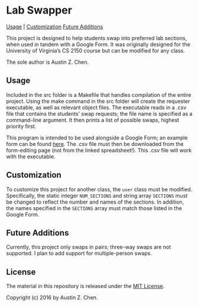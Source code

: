 Lab Swapper
===========

[Usage](#usage) | [Customization](#customization) [Future Additions](#future)

This project is designed to help students swap into preferred lab sections, when used in tandem with a Google Form.  It was originally designed for the University of Virginia’s CS 2150 course but can be modified for any class.

The sole author is Austin Z. Chen.


<a name=“usage”></a>Usage
-------------------------

Included in the src folder is a Makefile that handles compilation of the entire project.  Using the make command in the src folder will create the requester executable, as well as relevant object files.  The executable reads in a .csv file that contains the students’ swap requests; the file name is specified as a command-line argument.  It then prints a list of possible swaps, highest priority first.

This program is intended to be used alongside a Google Form; an example form can be found [here](https://docs.google.com/forms/d/1OhTzNV8GCWn-Np6NX0_js5LjAk9ymwqlM6n2dJLLF5o/viewform).  The .csv file must then be downloaded from the form-editing page (not from the linked spreadsheet!).  This .csv file will work with the executable.


<a name=“customization”></a>Customization
-----------------------------------------

To customize this project for another class, the `user` class must be modified.  Specifically, the static integer `NUM_SECTIONS` and string array `SECTIONS` must be changed to reflect the number and names of the sections.  In addition, the names specified in the `SECTIONS` array must match those listed in the Google Form.


<a name=“future”></a>Future Additions
-------------------------------------

Currently, this project only swaps in pairs; three-way swaps are not supported.  I plan to add support for multiple-person swaps.


<a name="license"></a>License
-----------------------------

The material in this repository is released under the [MIT License](https://opensource.org/licenses/MIT).

Copyright (c) 2016 by Austin Z. Chen.
